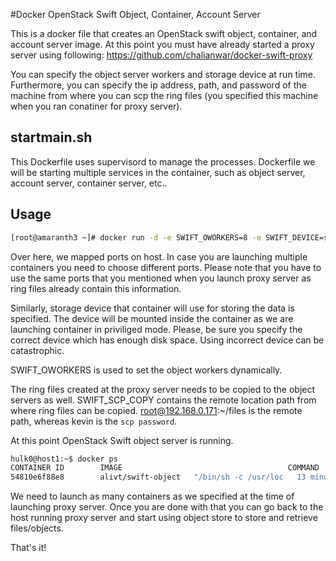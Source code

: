 #Docker OpenStack Swift Object, Container, Account Server

This is a docker file that creates an OpenStack swift object, container, and account server image. 
At this point you must have already started a proxy server using following:
https://github.com/chalianwar/docker-swift-proxy


You can specify the object server workers and storage device at run time. Furthermore, you can
specify the ip address, path, and password of the machine from where you can scp
the ring files (you specified this machine when you ran conatiner for proxy server).


## startmain.sh

This Dockerfile uses supervisord to manage the processes.
Dockerfile we will be starting multiple services in the container, such as
object server, account server, container server, etc..


## Usage


```bash
[root@amaranth3 ~]# docker run -d -e SWIFT_OWORKERS=8 -e SWIFT_DEVICE=sdb1 -e SWIFT_SCP_COPY=root@192.168.0.171:~/files:kevin -p 6010:6010 -p 6011:6011 -p 6012:6012 --privileged -t alivt/swift-object
```

Over here, we mapped ports on host. In case you are launching multiple containers you need to choose different ports. Please note that you have to use the same ports that you mentioned when you launch proxy server as
ring files already contain this information.


Similarly, storage device that container
will use for storing the data is specified. The device will be mounted inside the container as we are launching
container in priviliged mode. Please, be sure you specify
the correct device which has enough disk space. Using incorrect device can be catastrophic.


SWIFT_OWORKERS is used to set the object workers dynamically.

The ring files created at the proxy server needs to be copied to the object servers as well. SWIFT_SCP_COPY
contains the remote location path from where ring files can be copied. root@192.168.0.171:~/files is the remote path, whereas kevin is the `scp password`.

At this point OpenStack Swift object server is running.


```bash
hulk0@host1:~$ docker ps
CONTAINER ID        IMAGE                                     COMMAND                CREATED             STATUS              PORTS                     NAMES
54810e6f88e8        alivt/swift-object   "/bin/sh -c /usr/loc   13 minutes ago      Up 13 minutes       0.0.0.0:6010-6012->6010-6012/tcp   jovial_tesla
```

We need to launch as many containers as we specified at the time of launching proxy server. Once you are done with
that you can go back to the host running proxy server and start using object store to store and retrieve files/objects.


That's it!

